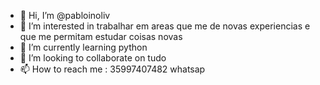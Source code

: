 - 👋 Hi, I’m @pabloinoliv
- 👀 I’m interested in  trabalhar em areas que me de novas experiencias e que me permitam estudar coisas novas
- 🌱 I’m currently learning  python
- 💞️ I’m looking to collaborate on tudo
- 📫 How to reach me : 35997407482 whatsap

<!---
pabloinoliv/pabloinoliv is a ✨ special ✨ repository because its `README.md` (this file) appears on your GitHub profile.
You can click the Preview link to take a look at your changes.
--->
